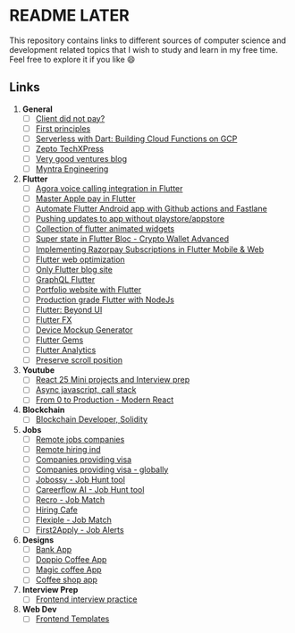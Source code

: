 # README LATER

This repository contains links to different sources of computer science and development related topics that I wish to study and learn in my free time. Feel free to explore it if you like 😄

## Links

1) **General**
   - [ ] [Client did not pay?](https://github.com/kleampa/not-paid)
   - [ ] [First principles](https://arpitbhayani.me/first)
   - [ ] [Serverless with Dart: Building Cloud Functions on GCP](https://dinkomarinac.dev/going-serverless-with-dart-building-cloud-functions-on-gcp)
   - [ ] [Zepto TechXPress](https://blog.zeptonow.com/)
   - [ ] [Very good ventures blog](https://verygood.ventures/blog)
   - [ ] [Myntra Engineering](https://medium.com/myntra-engineering)

2) **Flutter**
   - [ ] [Agora voice calling integration in Flutter](https://blog.stackademic.com/agora-voice-calling-with-flutter-easiest-method-step-by-step-guide-2c2e9b8c8c6d)
   - [ ] [Master Apple pay in Flutter](https://www.hungrimind.com/articles/flutter-apple-pay)
   - [ ] [Automate Flutter Android app with Github actions and Fastlane](https://canopas.com/automate-flutter-android-app-deployment-with-git-hub-actions-and-fastlane)
   - [ ] [Pushing updates to app without playstore/appstore](https://docs.shorebird.dev/)
   - [ ] [Collection of flutter animated widgets](https://www.flutterfx.com/docs)
   - [ ] [Super state in Flutter Bloc - Crypto Wallet Advanced](https://www.youtube.com/watch?v=xfWXexcMhtY)
   - [ ] [Implementing Razorpay Subscriptions in Flutter Mobile & Web](https://ashutoshagarwal2014.medium.com/implementing-razorpay-subscriptions-in-flutter-9aebae3b36bd)
   - [ ] [Flutter web optimization](https://medium.com/flutter/best-practices-for-optimizing-flutter-web-loading-speed-7cc0df14ce5c)
   - [ ] [Only Flutter blog site](https://onlyflutter.com)
   - [ ] [GraphQL Flutter](https://www.youtube.com/watch?v=uASm5LiWCSk&t=502s)
   - [ ] [Portfolio website with Flutter](https://medium.com/@dmilicic/writing-a-personal-website-in-flutter-web-238cb7e69086)
   - [ ] [Production grade Flutter with NodeJs](https://github.com/mentoc3000/gutlogic)
   - [ ] [Flutter: Beyond UI](https://www.reddit.com/r/FlutterDev/comments/1bk3p4p/if_youre_tired_of_building_ui_in_flutter/)
   - [ ] [Flutter FX](https://www.flutterfx.com/docs)
   - [ ] [Device Mockup Generator](https://mockuphone.com/)
   - [ ] [Flutter Gems](fluttergems.dev)
   - [ ] [Flutter Analytics](https://codewithandrea.com/articles/flutter-app-analytics/)
   - [ ] [Preserve scroll position](https://medium.com/@varsha.vikshith.tech/preserve-scroll-position-like-a-pro-flutter-dfe5355459e5)
  
3) **Youtube**
   - [ ] [React 25 Mini projects and Interview prep](https://www.youtube.com/watch?v=l3A9OcUd_Us)
   - [ ] [Async javascript, call stack](https://www.youtube.com/watch?v=1Z7FjG--F20)
   - [ ] [From 0 to Production - Modern React](https://www.youtube.com/watch?v=d5x0JCZbAJs)
  
4) **Blockchain**
   - [ ] [Blockchain Developer, Solidity](https://www.youtube.com/playlist?list=PL4Rj_WH6yLgWe7TxankiqkrkVKXIwOP42)
  
5) **Jobs**
   - [ ] [Remote jobs companies](https://github.com/lukasz-madon/awesome-remote-job)
   - [ ] [Remote hiring ind](https://gist.github.com/idontknowjs/22f3257bed32dd3ab99ff22316e51eb8)
   - [ ] [Companies providing visa](https://github.com/shubheksha/companies-sponsoring-visas/tree/master)
   - [ ] [Companies providing visa - globally](https://gist.github.com/callowidealist/d0baa765befa9c6b8e221781eccfd1e2)
   - [ ] [Jobossy - Job Hunt tool](jobossy.xyz)
   - [ ] [Careerflow AI - Job Hunt tool](careerflow.ai)
   - [ ] [Recro - Job Match](recro.io)
   - [ ] [Hiring Cafe](hiring.cafe)
   - [ ] [Flexiple - Job Match](flexiple.com)
   - [ ] [First2Apply - Job Alerts](first2apply.com)

6) **Designs**
   - [ ] [Bank App](https://www.figma.com/community/file/1322236579213422290)
   - [ ] [Doppio Coffee App](https://www.figma.com/design/NflFtwK0DJyJjV5JLXqAjc/Doppio---Coffee-Store-App-%26-Social-Network-UI-Kit-(Community)?node-id=29-307&p=f&t=vEslwtH5ARywfI2K-0)
   - [ ] [Magic coffee App](https://www.figma.com/design/xTLDMbFqqsERDyKJgJwRBo/Magic-Coffee-App-iOS-UI-Kit-(English-language)-(Community)?node-id=0-1&p=f&t=NM3rr2wduL7Oht07-0)
   - [ ] [Coffee shop app](https://www.figma.com/design/ioNziE1yStPjf0tMdiNniz/Coffee-Shop-App-Design-UI-Kit-%5BFREE%5D-(Community)?node-id=0-1&p=f&t=PcBYKIceVBPLM7oX-0)
  
7) **Interview Prep**
   - [ ] [Frontend interview practice](https://devtools.tech/)

8) **Web Dev**
   - [ ] [Frontend Templates](https://flatlogic.com/templates)
